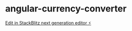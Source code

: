 # angular-currency-converter

[Edit in StackBlitz next generation editor ⚡️](https://stackblitz.com/~/github.com/Underscore96/angular-currency-converter)